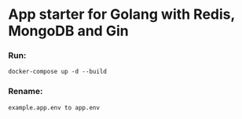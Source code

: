 # App starter for Golang with Redis, MongoDB and Gin

### Run:
`
docker-compose up -d --build
`

### Rename: 
`
example.app.env to app.env
`